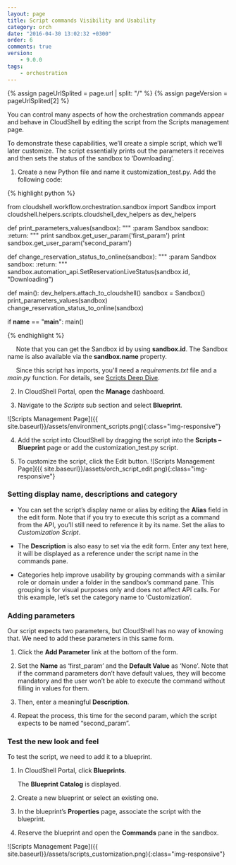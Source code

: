 ```yaml
---
layout: page
title: Script commands Visibility and Usability
category: orch
date: "2016-04-30 13:02:32 +0300"
order: 6
comments: true
version: 
    - 9.0.0
tags:
    - orchestration
---
```


{% assign pageUrlSplited = page.url | split: "/" %}
{% assign pageVersion = pageUrlSplited[2] %}

You can control many aspects of how the orchestration commands appear and behave in CloudShell by editing the script from the Scripts management page.

To demonstrate these capabilities, we’ll create a simple script, which we’ll later customize. The script essentially prints out the parameters it receives and then sets the status of the sandbox to ‘Downloading’.

1) Create a new Python file and name it customization_test.py. Add the following code:

{% highlight python %}

from cloudshell.workflow.orchestration.sandbox import Sandbox
import cloudshell.helpers.scripts.cloudshell_dev_helpers as dev_helpers

def print_parameters_values(sandbox):
    """
    :param Sandbox sandbox:
    :return:
    """
    print sandbox.get_user_param('first_param')
    print sandbox.get_user_param('second_param')

def change_reservation_status_to_online(sandbox):
    """
    :param Sandbox sandbox:
    :return:
    """
    sandbox.automation_api.SetReservationLiveStatus(sandbox.id, "Downloading")

def main():
    dev_helpers.attach_to_cloudshell()
    sandbox = Sandbox()
    print_parameters_values(sandbox)
    change_reservation_status_to_online(sandbox)

if __name__ == "__main__":
    main()

{%  endhighlight %}

&nbsp;&nbsp;&nbsp;&nbsp;&nbsp;Note that you can get the Sandbox id by using **sandbox.id**. The Sandbox name is also available via the **sandbox.name** property.

&nbsp;&nbsp;&nbsp;&nbsp;&nbsp;Since this script has imports, you'll need a *requirements.txt* file and a *main.py* function. For details, see [Scripts Deep Dive]({{site.baseurl}}/orchestration/{{pageVersion}}/scripts-deep-dive.html).

2) In CloudShell Portal, open the **Manage** dashboard.

3) Navigate to the _Scripts_ sub section and select **Blueprint**.

![Scripts Management Page]({{ site.baseurl}}/assets/environment_scripts.png){:class="img-responsive"}

4) Add the script into CloudShell by dragging the script into the **Scripts – Blueprint** page or add the customization_test.py script. 

5) To customize the script, click the Edit button.
![Scripts Management Page]({{ site.baseurl}}/assets/orch_script_edit.png){:class="img-responsive"}


### Setting display name, descriptions and category

* You can set the script’s display name or alias by editing the **Alias** field in the edit form. Note that if you try to execute this script as a command from the API, you’ll still need to reference it by its name. Set the alias to _Customization Script_.

* The **Description** is also easy to set via the edit form. Enter any text here, it will be displayed as a reference under the script name in the commands pane.

* Categories help improve usability by grouping commands with a similar role or domain under a folder in the sandbox’s command pane. This grouping is for visual purposes only and does not affect API calls. For this example, let’s set the category name to ‘Customization’.


### Adding parameters

Our script expects two parameters, but CloudShell has no way of knowing that. We need to add these parameters in this same form.

1. Click the **Add Parameter** link at the bottom of the form. 

2. Set the **Name** as ‘first_param’ and the **Default Value** as ‘None’. 
Note that if the command parameters don’t have default values, they will become mandatory and the user won’t be able to execute the command without filling in values for them.

3. Then, enter a meaningful **Description**. 

4. Repeat the process, this time for the second param, which the script expects to be named “second_param”.


### Test the new look and feel

To test the script, we need to add it to a blueprint. 
1. In CloudShell Portal, click **Blueprints**.

   The **Blueprint Catalog** is displayed.

2. Create a new blueprint or select an existing one.

3. In the blueprint’s **Properties** page, associate the script with the blueprint. 

4. Reserve the blueprint and open the **Commands** pane in the sandbox.

![Scripts Management Page]({{ site.baseurl}}/assets/scripts_customization.png){:class="img-responsive"}
